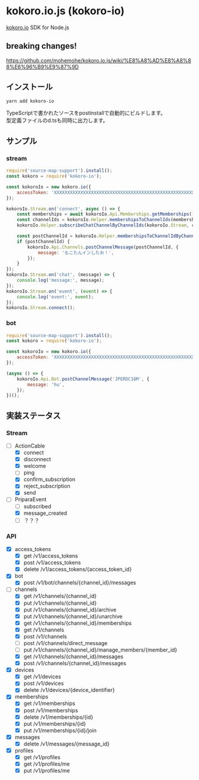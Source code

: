 # kokoro.io.js (kokoro-io)

[kokoro.io](https://kokoro.io) SDK for Node.js

## breaking changes!

https://github.com/mohemohe/kokoro.io.js/wiki/%E8%A8%AD%E8%A8%88%E6%96%B9%E9%87%9D

## インストール

```bash
yarn add kokoro-io
```

TypeScriptで書かれたソースをpostinstallで自動的にビルドします。  
型定義ファイルのd.tsも同時に出力します。

## サンプル

### stream

```js
require('source-map-support').install();
const kokoro = require('kokoro-io');

const kokoroIo = new kokoro.io({
    accessToken: 'XXXXXXXXXXXXXXXXXXXXXXXXXXXXXXXXXXXXXXXXXXXXXXXXXXXXXXX',
});

kokoroIo.Stream.on('connect', async () => {
    const memberships = await kokoroIo.Api.Memberships.getMemberships();
    const channelIds = kokoroIo.Helper.membershipsToChannelIds(memberships);
    kokoroIo.Helper.subscribeChatChannelByChannelIds(kokoroIo.Stream, channelIds);

    const postChannelId = kokoroIo.Helper.membershipsToChannelIdByChannelName(memberships, "kokoro.io/テスト用");
    if (postChannelId) {
        kokoroIo.Api.Channels.postChannelMessage(postChannelId, {
            message: 'もこたんインしたお！',
        });
    }
});
kokoroIo.Stream.on('chat', (message) => {
    console.log('message:', message);
});
kokoroIo.Stream.on('event', (event) => {
    console.log('event:', event);
});
kokoroIo.Stream.connect();
```

### bot

```js
require('source-map-support').install();
const kokoro = require('kokoro-io');

const kokoroIo = new kokoro.io({
    accessToken: 'XXXXXXXXXXXXXXXXXXXXXXXXXXXXXXXXXXXXXXXXXXXXXXXXXXXXXXX',
});

(async () => {
    kokoroIo.Api.Bot.postChannelMessage('JPERDC16M', {
        message: 'hu',
    });
})();
```

## 実装ステータス

### Stream

- [ ] ActionCable
    - [x] connect
    - [x] disconnect
    - [x] welcome
    - [ ] ping
    - [x] confirm_subscription
    - [x] reject_subscription
    - [x] send
- [ ] PriparaEvent
    - [ ] subscribed
    - [x] message_created
    - [ ] ？？？

### API

- [x] access_tokens
    - [x] get /v1/access_tokens
    - [x] post /v1/access_tokens
    - [x] delete /v1/access_tokens/{access_token_id}

- [x] bot
    - [x] post /v1/bot/channels/{channel_id}/messages

- [ ] channels
    - [x] get /v1/channels/{channel_id}
    - [x] put /v1/channels/{channel_id}
    - [x] put /v1/channels/{channel_id}/archive
    - [x] put /v1/channels/{channel_id}/unarchive
    - [x] get /v1/channels/{channel_id}/memberships
    - [x] get /v1/channels
    - [x] post /v1/channels
    - [ ] post /v1/channels/direct_message
    - [ ] put /v1/channels/{channel_id}/manage_members/{member_id}
    - [x] get /v1/channels/{channel_id}/messages
    - [x] post /v1/channels/{channel_id}/messages

- [x] devices
    - [x] get /v1/devices
    - [x] post /v1/devices
    - [x] delete /v1/devices/{device_identifier}

- [x] memberships
    - [x] get /v1/memberships
    - [x] post /v1/memberships
    - [x] delete /v1/memberships/{id}
    - [x] put /v1/memberships/{id}
    - [x] put /v1/memberships/{id}/join

- [x] messages
    - [x] delete /v1/messages/{message_id}

- [x] profiles
    - [x] get /v1/profiles
    - [x] get /v1/profiles/me
    - [x] put /v1/profiles/me
